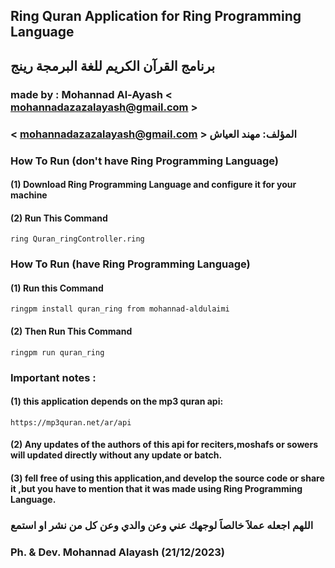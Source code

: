 ## Ring Quran Application for Ring Programming Language

## برنامج القرآن الكريم للغة البرمجة رينج

### made by : Mohannad Al-Ayash < mohannadazazalayash@gmail.com >

### < mohannadazazalayash@gmail.com > المؤلف: مهند العياش

### How To Run (don't have Ring Programming Language)

#### (1) Download Ring Programming Language and configure it for your machine

#### (2) Run This Command

    ring Quran_ringController.ring

### How To Run (have Ring Programming Language)

#### (1) Run this Command

    ringpm install quran_ring from mohannad-aldulaimi

#### (2) Then Run This Command

    ringpm run quran_ring

### Important notes :

#### (1) this application depends on the mp3 quran api:

    https://mp3quran.net/ar/api

#### (2) Any updates of the authors of this api for reciters,moshafs or sowers will updated directly without any update or batch.

#### (3) fell free of using this application,and develop the source code or share it ,but you have to mention that it was made using Ring Programming Language.

### اللهم اجعله عملاََ خالصاََ لوجهك عني وعن والدي وعن كل من نشر او استمع

### Ph. & Dev. Mohannad Alayash (21/12/2023)
